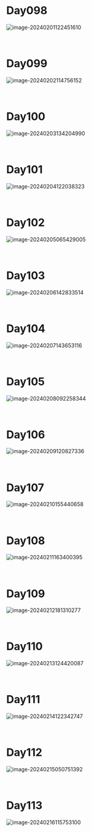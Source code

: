 # Day098

![image-20240201122451610](./assets/image-20240201122451610.png)

&nbsp;

# Day099

![image-20240202114756152](./assets/image-20240202114756152.png)

&nbsp;

# Day100

![image-20240203134204990](./assets/image-20240203134204990.png)

&nbsp;

# Day101

![image-20240204122038323](./assets/image-20240204122038323.png)

&nbsp;

# Day102

![image-20240205065429005](./assets/image-20240205065429005.png)

&nbsp;

# Day103

![image-20240206142833514](./assets/image-20240206142833514.png)

&nbsp;

# Day104

![image-20240207143653116](./assets/image-20240207143653116.png)

&nbsp;

# Day105

![image-20240208092258344](./assets/image-20240208092258344.png)

&nbsp;

# Day106

![image-20240209120827336](./assets/image-20240209120827336.png)

&nbsp;

# Day107

![image-20240210155440658](./assets/image-20240210155440658.png)

&nbsp;

# Day108

![image-20240211163400395](./assets/image-20240211163400395.png)

&nbsp;

# Day109

![image-20240212181310277](./assets/image-20240212181310277.png)

&nbsp;

# Day110

![image-20240213124420087](./assets/image-20240213124420087.png)

&nbsp;

# Day111

![image-20240214122342747](./assets/image-20240214122342747.png)

&nbsp;

# Day112

![image-20240215050751392](./assets/image-20240215050751392.png)

&nbsp;

# Day113

![image-20240216115753100](./assets/image-20240216115753100.png)